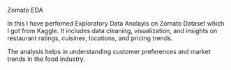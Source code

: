 Zomato EDA

In this I have perfomed Exploratory Data Analayis on Zomato Dataset which I got from Kaggle. It includes data cleaning, visualization, and insights on restaurant ratings, cuisines, locations, and pricing trends. 

The analysis helps in understanding customer preferences and market trends in the food industry.
